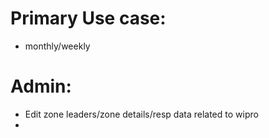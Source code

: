 # Primary Use case:
 - monthly/weekly

# Admin:
 - Edit zone leaders/zone details/resp data related to wipro
 - 